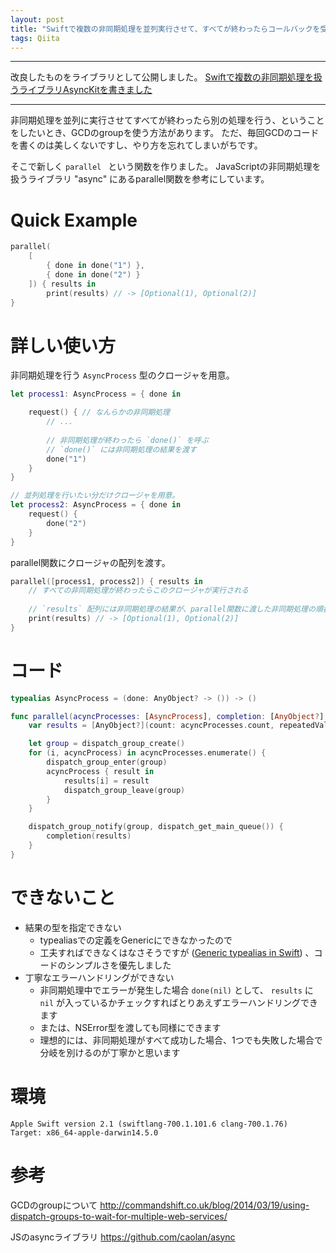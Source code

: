 ```yaml
---
layout: post
title: "Swiftで複数の非同期処理を並列実行させて、すべてが終わったらコールバックを受け取る関数"
tags: Qiita
---
```



***

改良したものをライブラリとして公開しました。
[Swiftで複数の非同期処理を扱うライブラリAsyncKitを書きました](http://qiita.com/mishimay/items/7df447969a1c38d856d8)

***



非同期処理を並列に実行させてすべてが終わったら別の処理を行う、ということをしたいとき、GCDのgroupを使う方法があります。
ただ、毎回GCDのコードを書くのは美しくないですし、やり方を忘れてしまいがちです。

そこで新しく `parallel ` という関数を作りました。
JavaScriptの非同期処理を扱うライブラリ "async" にあるparallel関数を参考にしています。

# Quick Example

```swift
parallel(
    [
        { done in done("1") },
        { done in done("2") }
    ]) { results in
        print(results) // -> [Optional(1), Optional(2)]
}
```

# 詳しい使い方

非同期処理を行う `AsyncProcess` 型のクロージャを用意。

```swift
let process1: AsyncProcess = { done in

    request() { // なんらかの非同期処理
        // ...
        
        // 非同期処理が終わったら `done()` を呼ぶ
        // `done()` には非同期処理の結果を渡す
        done("1")
    }
}

// 並列処理を行いたい分だけクロージャを用意。
let process2: AsyncProcess = { done in
    request() {
        done("2")
    }
}
```

parallel関数にクロージャの配列を渡す。

```swift
parallel([process1, process2]) { results in
    // すべての非同期処理が終わったらこのクロージャが実行される
    
    // `results` 配列には非同期処理の結果が、parallel関数に渡した非同期処理の順番と同じ順番で入っている
    print(results) // -> [Optional(1), Optional(2)]
}
```


# コード

```swift
typealias AsyncProcess = (done: AnyObject? -> ()) -> ()

func parallel(acyncProcesses: [AsyncProcess], completion: [AnyObject?] -> ()) {
    var results = [AnyObject?](count: acyncProcesses.count, repeatedValue: nil)

    let group = dispatch_group_create()
    for (i, acyncProcess) in acyncProcesses.enumerate() {
        dispatch_group_enter(group)
        acyncProcess { result in
            results[i] = result
            dispatch_group_leave(group)
        }
    }

    dispatch_group_notify(group, dispatch_get_main_queue()) {
        completion(results)
    }
}
```


# できないこと
- 結果の型を指定できない
  - typealiasでの定義をGenericにできなかったので
  - 工夫すればできなくはなさそうですが ([Generic typealias in Swift](http://stackoverflow.com/questions/27084586/generic-typealias-in-swift)) 、コードのシンプルさを優先しました
- 丁寧なエラーハンドリングができない
  - 非同期処理中でエラーが発生した場合 `done(nil)` として、 `results` に `nil` が入っているかチェックすればとりあえずエラーハンドリングできます
  - または、NSError型を渡しても同様にできます
  - 理想的には、非同期処理がすべて成功した場合、1つでも失敗した場合で分岐を別けるのが丁寧かと思います 


# 環境
```
Apple Swift version 2.1 (swiftlang-700.1.101.6 clang-700.1.76)
Target: x86_64-apple-darwin14.5.0
```

# 参考
GCDのgroupについて
http://commandshift.co.uk/blog/2014/03/19/using-dispatch-groups-to-wait-for-multiple-web-services/

JSのasyncライブラリ
https://github.com/caolan/async








